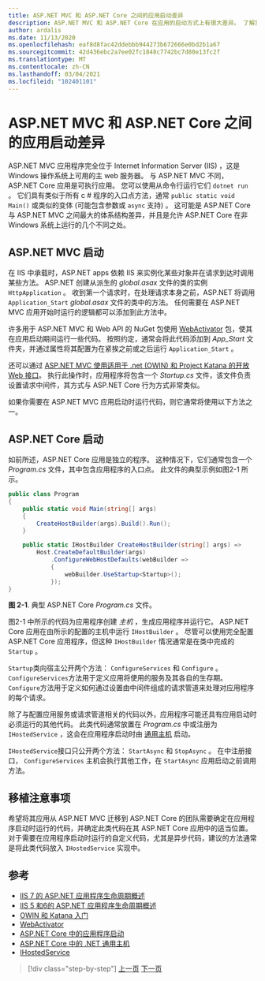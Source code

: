 ```yaml
---
title: ASP.NET MVC 和 ASP.NET Core 之间的应用启动差异
description: ASP.NET MVC 和 ASP.NET Core 在应用的启动方式上有很大差异。 了解重要的区别，以及如何从 ASP.NET MVC 迁移到 ASP.NET Core。
author: ardalis
ms.date: 11/13/2020
ms.openlocfilehash: eaf8d8fac42ddebbb944273b672666e0bd2b1a67
ms.sourcegitcommit: 42d436ebc2a7ee02fc1848c7742bc7d80e13fc2f
ms.translationtype: MT
ms.contentlocale: zh-CN
ms.lasthandoff: 03/04/2021
ms.locfileid: "102401101"
---
```

# <a name="app-startup-differences-between-aspnet-mvc-and-aspnet-core"></a>ASP.NET MVC 和 ASP.NET Core 之间的应用启动差异

ASP.NET MVC 应用程序完全位于 Internet Information Server (IIS) ，这是 Windows 操作系统上可用的主 web 服务器。 与 ASP.NET MVC 不同，ASP.NET Core 应用是可执行应用。 您可以使用从命令行运行它们 `dotnet run` 。 它们具有类似于所有 c # 程序的入口点方法，通常 `public static void Main()` 或类似的变体 (可能包含参数或 `async` 支持) 。 这可能是 ASP.NET Core 与 ASP.NET MVC 之间最大的体系结构差异，并且是允许 ASP.NET Core 在非 Windows 系统上运行的几个不同之处。

## <a name="aspnet-mvc-startup"></a>ASP.NET MVC 启动

在 IIS 中承载时，ASP.NET apps 依赖 IIS 来实例化某些对象并在请求到达时调用某些方法。 ASP.NET 创建从派生的 *global.asax* 文件的类的实例 `HttpApplication` 。 收到第一个请求时，在处理请求本身之前，ASP.NET 将调用 `Application_Start` *global.asax* 文件的类中的方法。 任何需要在 ASP.NET MVC 应用开始时运行的逻辑都可以添加到此方法中。

许多用于 ASP.NET MVC 和 Web API 的 NuGet 包使用 [WebActivator](https://github.com/davidebbo/WebActivator) 包，使其在应用启动期间运行一些代码。 按照约定，通常会将此代码添加到 *App_Start* 文件夹，并通过属性将其配置为在紧挨之前或之后运行 `Application_Start` 。

还可以通过 [ASP.NET MVC 使用适用于 .net (OWIN) 和 Project Katana 的开放 Web 接口](/aspnet/aspnet/overview/owin-and-katana/getting-started-with-owin-and-katana)。 执行此操作时，应用程序将包含一个 *Startup.cs* 文件，该文件负责设置请求中间件，其方式与 ASP.NET Core 行为方式非常类似。

如果你需要在 ASP.NET MVC 应用启动时运行代码，则它通常将使用以下方法之一。

## <a name="aspnet-core-startup"></a>ASP.NET Core 启动

如前所述，ASP.NET Core 应用是独立的程序。 这种情况下，它们通常包含一个 *Program.cs* 文件，其中包含应用程序的入口点。 此文件的典型示例如图2-1 所示。

```csharp
public class Program
{
    public static void Main(string[] args)
    {
        CreateHostBuilder(args).Build().Run();
    }

    public static IHostBuilder CreateHostBuilder(string[] args) =>
        Host.CreateDefaultBuilder(args)
            .ConfigureWebHostDefaults(webBuilder =>
            {
                webBuilder.UseStartup<Startup>();
            });
}
```

**图 2-1**. 典型 ASP.NET Core *Program.cs* 文件。

图2-1 中所示的代码为应用程序创建 *主机* ，生成应用程序并运行它。 ASP.NET Core 应用在由所示的配置的主机中运行 `IHostBuilder` 。 尽管可以使用完全配置 ASP.NET Core 应用程序，但这种 `IHostBuilder` 情况通常是在类中完成的 `Startup` 。

`Startup`类向宿主公开两个方法： `ConfigureServices` 和 `Configure` 。 `ConfigureServices`方法用于定义应用将使用的服务及其各自的生存期。 `Configure`方法用于定义如何通过设置由中间件组成的请求管道来处理对应用程序的每个请求。

除了与配置应用服务或请求管道相关的代码以外，应用程序可能还具有应用启动时必须运行的其他代码。 此类代码通常放置在 *Program.cs* 中或注册为 `IHostedService` ，这会在应用程序启动时由 [通用主机](/aspnet/core/fundamentals/host/generic-host?preserve-view=true&view=aspnetcore-3.1) 启动。

`IHostedService`接口只公开两个方法： `StartAsync` 和 `StopAsync` 。 在中注册接口， `ConfigureServices` 主机会执行其他工作，在 `StartAsync` 应用启动之前调用方法。

## <a name="porting-considerations"></a>移植注意事项

希望将其应用从 ASP.NET MVC 迁移到 ASP.NET Core 的团队需要确定在应用程序启动时运行的代码，并确定此类代码在其 ASP.NET Core 应用中的适当位置。 对于需要在应用程序启动时运行的自定义代码，尤其是异步代码，建议的方法通常是将此类代码放入 `IHostedService` 实现中。

## <a name="references"></a>参考

- [IIS 7 的 ASP.NET 应用程序生命周期概述](/previous-versions/aspnet/bb470252(v=vs.100))
- [IIS 5 和6的 ASP.NET 应用程序生命周期概述](/previous-versions/aspnet/ms178473(v=vs.100))
- [OWIN 和 Katana 入门](/aspnet/aspnet/overview/owin-and-katana/getting-started-with-owin-and-katana)
- [WebActivator](https://github.com/davidebbo/WebActivator)
- [ASP.NET Core 中的应用程序启动](/aspnet/core/fundamentals/startup?preserve-view=true&view=aspnetcore-3.1)
- [ASP.NET Core 中的 .NET 通用主机](/aspnet/core/fundamentals/host/generic-host?preserve-view=true&view=aspnetcore-3.1)
- [IHostedService](../microservices/multi-container-microservice-net-applications/background-tasks-with-ihostedservice.md)

>[!div class="step-by-step"]
>[上一页](architectural-differences.md)
>[下一页](hosting-differences.md)

